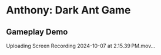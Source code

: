 # Anthony: Dark Ant Game
## Gameplay Demo


Uploading Screen Recording 2024-10-07 at 2.15.39 PM.mov…

